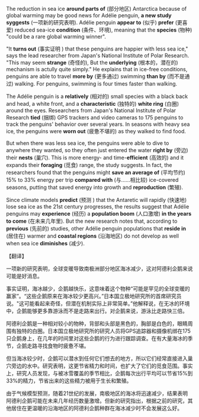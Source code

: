 The reduction in sea ice **around parts of** (部分地区) Antarctica because of global warming may be good news for Adélie penguin, **a new study syggests** (一项新的研究表明). Adélie penguin **appear to** (似乎) **prefer** (更喜爱) reduced sea-ice **condition** (条件、环境), meaning that the **species** (物种) "could be a rare global warming winner".

"It **turns out** (事实证明 ) that these penguins are happier with less sea ice," says the lead researcher from Japan's National Institute of Polar Research. "This may seem **strange** (奇怪的), But the **underlying** (根本的，潜在的) mechanism is actully quite simply." He explains that in ice-free conditions, penguins are able to travel **more by** (更多通过) swimming **than by** (而不是通过) walking. For penguins, swimming is four times faster than walking.

The Adélie penguin is a **relatively** (相对的) small species with a black back and head, a white front, and a **characteristic** (独特的) **white ring**  (白圈) around the eyes. Researchers from Japan's National Institute of Polar Research **tied** (捆绑) GPS trackers and video cameras to 175 penguins to track the penguins' behavior over several years. In seasons with heavy sea ice, the penguins were **worn out** (疲惫不堪的) as they walked to find food.

But when there was less sea ice, the penguins were able to dive to anywhere they wanted, so they often just entered the water **right by** (旁边) their **nests** (巢穴). This is more energy- and time-**efficient** (高效的) and it expands their **foraging** (觅食) range, the study suggests. In fact, the researchers found that the penguins might **save an average of** (平均节约) 15% to 33% energy per trip **compared with** (与……相比较) ice-covered seasons, putting that saved energy into growth and **reproduction** (繁殖).

Since climate models **predict** (预测 ) that the Antaretic will rapidly (快速地) lose sea ice as the 21st century progresses, the results suggest that Adélie penguins may **experience** (经历) a **population boom** (人口激增) **in the years to come** (在未来几年里). But the new research notes that, according to **previous** (先前的) studies, other Adélie penguin populations that **reside in** (居住在) warmer and **coastal regions** (沿海地区) do not develop as well when sea ice **diminishes** (减少).



【翻译】

一项新的研究表明，全球变暖导致南极洲部分地区海冰减少，这对阿德利企鹅来说可能是好消息。

事实证明，海冰越少，企鹅越快乐，这意味着这个物种“可能是罕见的全球变暖的赢家”。“这些企鹅原来在海冰较少更高兴。”日本国立极地研究所的首席研究员说。"这可能看起来奇怪，但潜在机制实际上非常简单。”他解释说，在无冰的环境中，企鹅能够更多靠游泳而不是走路来出行。对企鹅来说，游泳比走路快三倍。

 阿德利企鹅是一种相对较小的物种，背部和头部是黑色的，胸部是白色的，眼睛周围有独特的白圈。日本国立极地研究所的研究人员将GPS追踪器和摄像机绑在175只企鹅身上，在几年的时间里对这些企鹅的行为进行跟踪调查。在有大量海冰的季节，企鹅走路寻找食物时疲惫不堪。

但当海冰较少时，企鹅可以潜水到任何它们想去的地方，所以它们经常直接进入巢穴旁边的水中。研究表明，这更节省精力和时间，也扩大了它们的觅食范围。事实上，研究人员发现，与被冰雪覆盖的季节相比，企鹅每次出行平均可以节省15%到33%的精力，节省出来的这些精力被用于生长和繁殖。

由于气候模型预测，随着21世纪的发展，南极地区的海冰将迅速减少，结果表明阿德利企鹅可能在未来几年经历数量激增。但新的研究指出，根据之前的研究，其他居住在更温暖的沿海地区的阿德利企鹅种群在海冰减少时不会发展这么好。